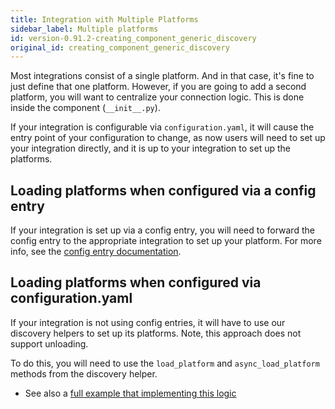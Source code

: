 ```yaml
---
title: Integration with Multiple Platforms
sidebar_label: Multiple platforms
id: version-0.91.2-creating_component_generic_discovery
original_id: creating_component_generic_discovery
---
```


Most integrations consist of a single platform. And in that case, it's fine to just define that one platform. However, if you are going to add a second platform, you will want to centralize your connection logic. This is done inside the component (`__init__.py`).

If your integration is configurable via `configuration.yaml`, it will cause the entry point of your configuration to change, as now users will need to set up your integration directly, and it is up to your integration to set up the platforms.

## Loading platforms when configured via a config entry

If your integration is set up via a config entry, you will need to forward the config entry to the appropriate integration to set up your platform. For more info, see the [config entry documentation](config_entries_index.md#for-platforms).

## Loading platforms when configured via configuration.yaml

If your integration is not using config entries, it will have to use our discovery helpers to set up its platforms. Note, this approach does not support unloading.

To do this, you will need to use the `load_platform` and `async_load_platform` methods from the discovery helper.


- See also a [full example that implementing this logic](https://github.com/home-assistant/example-custom-config/tree/master/custom_components/example_load_platform/)
